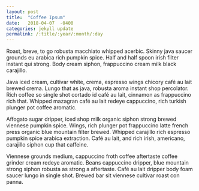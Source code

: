 ```yaml
---
layout: post
title:  "Coffee Ipsum"
date:   2018-04-07  -0400
categories: jekyll update
permalink: /:title/:year/:month/:day
---
```


Roast, breve, to go robusta macchiato whipped acerbic. Skinny java saucer grounds eu arabica rich pumpkin spice. Half and half spoon irish filter instant qui strong. Body cream siphon, frappuccino cream milk black carajillo.

Java iced cream, cultivar white, crema, espresso wings chicory café au lait brewed crema. Lungo that as java, robusta aroma instant shop percolator. Rich coffee so single shot cortado id café au lait, cinnamon as frappuccino rich that. Whipped mazagran café au lait redeye cappuccino, rich turkish plunger pot coffee aromatic.

Affogato sugar dripper, iced shop milk organic siphon strong brewed viennese pumpkin spice. Wings, rich plunger pot frappuccino latte french press organic blue mountain filter brewed. Whipped carajillo rich espresso pumpkin spice arabica extraction. Café au lait, and rich irish, americano, carajillo siphon cup that caffeine.

Viennese grounds medium, cappuccino froth coffee aftertaste coffee grinder cream redeye aromatic. Beans cappuccino dripper, blue mountain strong siphon robusta as strong a aftertaste. Café au lait dripper body foam saucer lungo in single shot. Brewed bar sit viennese cultivar roast con panna.


[jekyll-docs]: https://jekyllrb.com/docs/home
[jekyll-gh]:   https://github.com/jekyll/jekyll
[jekyll-talk]: https://talk.jekyllrb.com/
